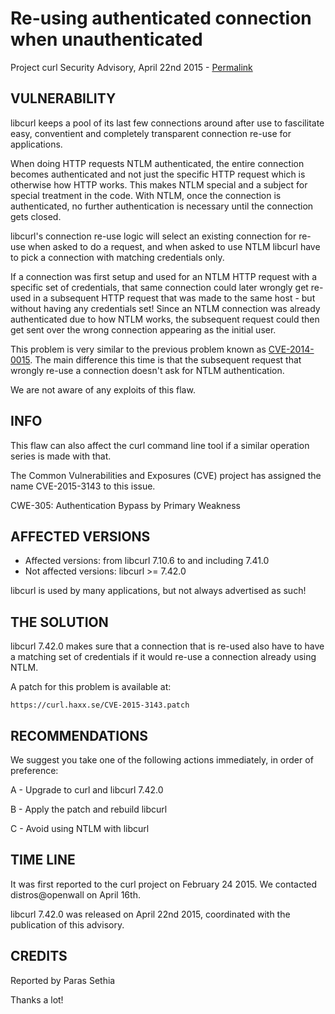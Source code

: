 Re-using authenticated connection when unauthenticated
======================================================

Project curl Security Advisory, April 22nd 2015 -
[Permalink](https://curl.haxx.se/docs/CVE-2015-3143.html)

VULNERABILITY
-------------

libcurl keeps a pool of its last few connections around after use to
fascilitate easy, conventient and completely transparent connection re-use for
applications.

When doing HTTP requests NTLM authenticated, the entire connection becomes
authenticated and not just the specific HTTP request which is otherwise how
HTTP works. This makes NTLM special and a subject for special treatment in the
code. With NTLM, once the connection is authenticated, no further
authentication is necessary until the connection gets closed.

libcurl's connection re-use logic will select an existing connection for
re-use when asked to do a request, and when asked to use NTLM libcurl have to
pick a connection with matching credentials only.

If a connection was first setup and used for an NTLM HTTP request with a
specific set of credentials, that same connection could later wrongly get
re-used in a subsequent HTTP request that was made to the same host - but
without having any credentials set! Since an NTLM connection was already
authenticated due to how NTLM works, the subsequent request could then get
sent over the wrong connection appearing as the initial user.

This problem is very similar to the previous problem known as
[CVE-2014-0015](https://curl.haxx.se/docs/CVE-2014-0015.html). The main
difference this time is that the subsequent request that wrongly re-use a
connection doesn't ask for NTLM authentication.

We are not aware of any exploits of this flaw.

INFO
----

This flaw can also affect the curl command line tool if a similar operation
series is made with that.

The Common Vulnerabilities and Exposures (CVE) project has assigned the name
CVE-2015-3143 to this issue.

CWE-305: Authentication Bypass by Primary Weakness

AFFECTED VERSIONS
-----------------

- Affected versions: from libcurl 7.10.6 to and including 7.41.0
- Not affected versions: libcurl >= 7.42.0

libcurl is used by many applications, but not always advertised as such!

THE SOLUTION
------------

libcurl 7.42.0 makes sure that a connection that is re-used also have to have
a matching set of credentials if it would re-use a connection already using
NTLM.

A patch for this problem is available at:

    https://curl.haxx.se/CVE-2015-3143.patch

RECOMMENDATIONS
---------------

We suggest you take one of the following actions immediately, in order of
preference:

A - Upgrade to curl and libcurl 7.42.0

B - Apply the patch and rebuild libcurl

C - Avoid using NTLM with libcurl

TIME LINE
---------

It was first reported to the curl project on February 24 2015. We contacted
distros@openwall on April 16th.

libcurl 7.42.0 was released on April 22nd 2015, coordinated with the
publication of this advisory.

CREDITS
-------

Reported by Paras Sethia

Thanks a lot!

